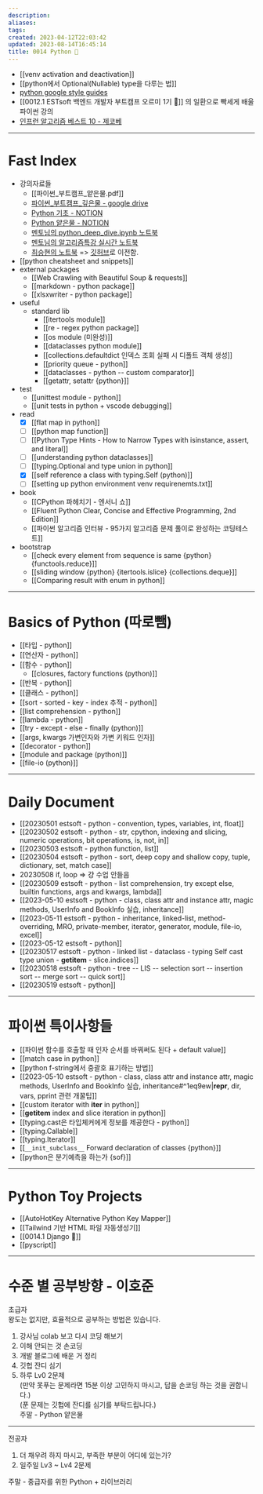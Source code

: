 ```yaml
---
description:
aliases: 
tags: 
created: 2023-04-12T22:03:42
updated: 2023-08-14T16:45:14
title: 0014 Python 🐍
---
```

- [[venv activation and deactivation]]
- [[python에서 Optional(Nullable) type을 다루는 법]]
- [python google style guides](https://google.github.io/styleguide/pyguide.html)
- [[0012.1 ESTsoft 백엔드 개발자 부트캠프 오르미 1기 🙊]] 의 일환으로 빡세게 배울 파이썬 강의
- [인프런 알고리즘 베스트 10 - 제코베](https://inf.run/qBQP)

---

# Fast Index

- 강의자료들
	- [[파이썬_부트캠프_얕은물.pdf]]
	- [파이썬_부트캠프_깊은물 - google drive](https://drive.google.com/drive/folders/1HdUC_HOL_evEy1ozrOd2OGcSnozYggSJ?usp=share_link)
	- [Python 기초 - NOTION](https://paullabworkspace.notion.site/Python-c20c452099dc46f4895019df86cb317b)
	- [Python 얕은물 - NOTION](https://shallowpython.notion.site/shallowpython/6e5d012e159d4e3fa3fe6ca8566d9e22?v=b73c91efc98c46e49158156a5927a4fd)
	- [멘토님의 python_deep_dive.ipynb 노트북](https://colab.research.google.com/drive/1IRa8nYwM2HtkzlNJGBlavWK96kffytm_?usp=sharing#scrollTo=E1nDm4EOyOxg)
	- [멘토님의 알고리즘특강 실시간 노트북](https://colab.research.google.com/drive/18ezSWxVCOIRw-AB84gVsap-Zi22oQpkR?usp=sharing)
	- [최승현의 노트북](https://colab.research.google.com/drive/1gxoD01mjta80MkTOlrei1BHSUI0_k9-R?usp=sharing) => [깃허브](https://github.com/ChoiWheatley/ormi-master)로 이전함. 
- [[python cheatsheet and snippets]]
- external packages
	- [[Web Crawling with Beautiful Soup & requests]]
	- [[markdown - python package]]
	- [[xlsxwriter - python package]]
- useful
	- standard lib
		- [[itertools module]]
		- [[re - regex python package]]
		- [[os module (미완성)]]
		- [[dataclasses python module]]
		- [[collections.defaultdict   인덱스 조회 실패 시 디폴트 객체 생성]] 
		- [[priority queue - python]]
		- [[dataclasses - python -- custom comparator]]
		- [[getattr, setattr {python}]]
- test
	- [[unittest module - python]]
	- [[unit tests in python + vscode debugging]]
- read
	- [x] [[flat map in python]]
	- [ ] [[python map function]]
	- [ ] [[Python Type Hints - How to Narrow Types with isinstance, assert, and literal]]
	- [ ] [[understanding python dataclasses]]
	- [ ]  [[typing.Optional and type union in python]]
	- [x] [[self reference a class with typing.Self (python)]]
	- [ ] [[setting up python environment venv requirenemts.txt]]
 - book
	- [[CPython 파헤치기 - 엔서니 쇼]]
	- [[Fluent Python Clear, Concise and Effective Programming, 2nd Edition]]
	- [[파이썬 알고리즘 인터뷰 - 95가지 알고리즘 문제 풀이로 완성하는 코딩테스트]]
- bootstrap
	- [[check every element from sequence is same {python} {functools.reduce}]]
	- [[sliding window {python} {itertools.islice} {collections.deque}]]
	- [[Comparing result with enum in python]]

---

# Basics of Python (따로뺌)

- [[타입 - python]]
- [[연산자 - python]]
- [[함수 - python]]
	- [[closures, factory functions (python)]]
- [[반복 - python]]
- [[클래스 - python]]
- [[sort - sorted - key - index 추적 - python]]
- [[list comprehension - python]]
- [[lambda - python]]
- [[try - except - else - finally (python)]]
- [[args, kwargs 가변인자와 가변 키워드 인자]]
- [[decorator - python]]
- [[module and package (python)]]
- [[file-io (python)]]

---

# Daily Document

- [[20230501 estsoft - python - convention, types, variables, int, float]]
- [[20230502 estsoft - python - str,  cpython, indexing and slicing, numeric operations, bit operations, is, not, in]]
- [[20230503 estsoft - python function, list]]
- [[20230504 estsoft - python - sort, deep copy and shallow copy, tuple, dictionary, set, match case]]
- 20230508 if, loop => 걍 수업 안들음
- [[20230509 estsoft - python - list comprehension, try except else, builtin functions, args and kwargs, lambda]]
- [[2023-05-10 estsoft - python - class, class attr and instance attr, magic methods, UserInfo and BookInfo 실습, inheritance]]
- [[2023-05-11 estsoft - python - inheritance, linked-list, method-overriding, MRO, private-member, iterator, generator, module, file-io, excel]]
- [[2023-05-12 estsoft - python]]
- [[20230517 estsoft - python - linked list - dataclass - typing Self cast type union - __getitem__ - slice.indices]]
- [[20230518 estsoft - python - tree -- LIS -- selection sort -- insertion sort -- merge sort -- quick sort]]
- [[20230519 estsoft - python]]

---

# 파이썬 특이사항들

- [[파이썬 함수를 호출할 때 인자 순서를 바꿔써도 된다 + default value]]
- [[match case in python]]
- [[python f-string에서 중괄호 표기하는 방법]]
- [[2023-05-10 estsoft - python - class, class attr and instance attr, magic methods, UserInfo and BookInfo 실습, inheritance#^1eq9ew|__repr__, dir, vars, pprint 관련 개꿀팁]]
- [[custom iterator with __iter__ in python]]
- [[__getitem__ index and slice iteration in python]]
- [[typing.cast은 타입체커에게 정보를 제공한다 - python]]
- [[typing.Callable]]
- [[typing.Iterator]]
- [[`__init_subclass__` Forward declaration of classes {python}]]
- [[python은 분기예측을 하는가 {sof}]]

---

# Python Toy Projects

- [[AutoHotKey Alternative Python Key Mapper]]
- [[Tailwind 기반 HTML 파일 자동생성기]]
- [[0014.1 Django 🎈]]
- [[pyscript]]


---

# 수준 별 공부방향 - 이호준

초급자  
왕도는 없지만, 효율적으로 공부하는 방법은 있습니다.

1. 강사님 colab 보고 다시 코딩 해보기 
2. 이해 안되는 것 손코딩 
3. 개발 블로그에 배운 거 정리 
4. 깃헙 잔디 심기
5. 하루 Lv0 2문제  
(만약 못푸는 문제라면 15분 이상 고민하지 마시고, 답을 손코딩 하는 것을 권합니다.)  
(푼 문제는 깃헙에 잔디를 심기를 부탁드립니다.)  
주말 - Python 얕은물

---
전공자

1. 더 채우려 하지 마시고, 부족한 부분이 어디에 있는가?
2. 일주일 Lv3 ~ Lv4 2문제

주말 - 중급자를 위한 Python + 라이브러리
